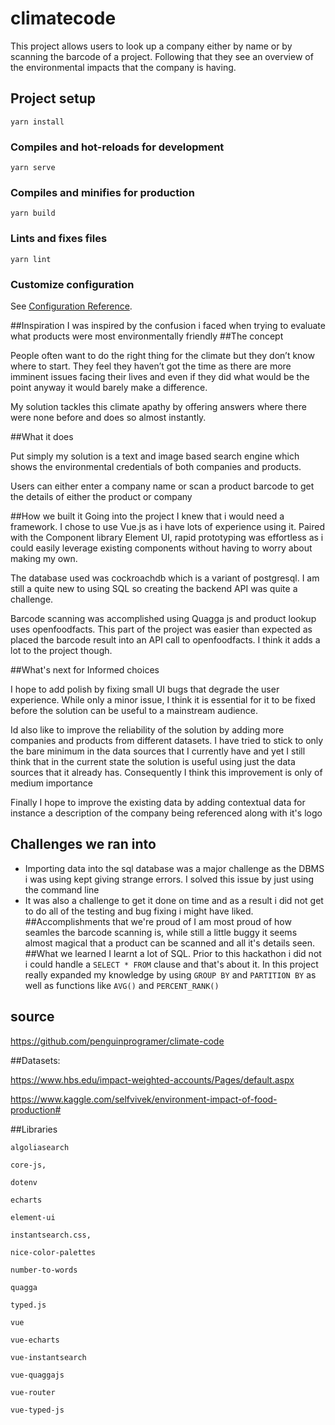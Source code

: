 # climatecode
This project allows users to look up a company either by name or by scanning the barcode of a project. Following that they see an overview of the environmental impacts that the company is having.
## Project setup
```
yarn install
```

### Compiles and hot-reloads for development
```
yarn serve
```

### Compiles and minifies for production
```
yarn build
```

### Lints and fixes files
```
yarn lint
```

### Customize configuration
See [Configuration Reference](https://cli.vuejs.org/config/).

##Inspiration
I was inspired by the confusion i faced when trying to evaluate what products were most environmentally friendly
##The concept

People often want to do the right thing for the climate but they don’t know where to start. They feel they haven’t got the time as there are more imminent issues facing their lives and even if they did what would be the point anyway it would barely make a difference.

My solution tackles this climate apathy by offering answers where there were none before and does so almost instantly.

##What it does

Put simply my solution is a text and image based search engine which shows the environmental credentials of both companies and products.

Users can either enter a company name or scan a product barcode to get the details of either the product or company

##How we built it
Going into the project I knew that i would need a framework. I chose to use Vue.js as i have lots of experience using it. Paired with the Component library Element UI, rapid prototyping was effortless as i could easily leverage existing components without having to worry about making my own.

The database used was cockroachdb which is a variant of postgresql. I am still a quite new to using SQL so creating the backend API was quite a challenge. 

Barcode scanning was accomplished using Quagga js and product lookup uses openfoodfacts. This part of the project was easier than expected as placed the barcode result into an API call to openfoodfacts. I think it adds a lot to the project though.



##What's next for Informed choices

I hope to add polish by fixing small UI bugs that degrade the user experience. While only a minor issue, I think it is essential for it to be fixed before the solution can be useful to a mainstream audience.

 Id also like to improve the reliability of the solution by adding more companies and products from different datasets. I have tried to stick to only the bare minimum in the data sources that I currently have and yet I still think that in the current state the solution is useful using just the data sources that it already has. Consequently I think this improvement is only of medium importance

Finally I hope to improve the existing data by adding contextual data  for instance a description of the company being referenced along with it's logo
## Challenges we ran into
* Importing data into the sql database was a major challenge as the DBMS i was using kept giving strange errors. I solved this issue by just using the command line
* It was also a challenge to get it done on time and as a result i did not get to do all of the testing and bug fixing i might have liked.
##Accomplishments that we're proud of
 I am most proud of how seamles the barcode scanning is, while still a little buggy it seems almost magical that a product can be scanned and all it's details seen.
##What we learned
I learnt a lot of SQL. Prior to this hackathon i did not i could handle a `SELECT * FROM` clause and that's about it. In this project  really expanded my knowledge by using `GROUP BY` and `PARTITION BY` as well as functions like `AVG()` and `PERCENT_RANK()`
## source
https://github.com/penguinprogramer/climate-code

##Datasets:

https://www.hbs.edu/impact-weighted-accounts/Pages/default.aspx

https://www.kaggle.com/selfvivek/environment-impact-of-food-production#

##Libraries

    algoliasearch

    core-js,

    dotenv

    echarts

    element-ui

    instantsearch.css,

    nice-color-palettes

    number-to-words

    quagga

    typed.js

    vue

    vue-echarts

    vue-instantsearch

    vue-quaggajs

    vue-router

    vue-typed-js

